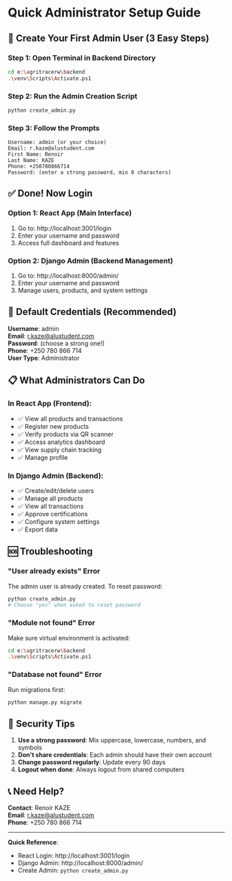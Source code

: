 # Quick Administrator Setup Guide

## 🚀 Create Your First Admin User (3 Easy Steps)

### Step 1: Open Terminal in Backend Directory
```bash
cd e:\agritracerw\backend
.\venv\Scripts\Activate.ps1
```

### Step 2: Run the Admin Creation Script
```bash
python create_admin.py
```

### Step 3: Follow the Prompts
```
Username: admin (or your choice)
Email: r.kaze@alustudent.com
First Name: Renoir
Last Name: KAZE
Phone: +250780866714
Password: (enter a strong password, min 8 characters)
```

## ✅ Done! Now Login

### Option 1: React App (Main Interface)
1. Go to: http://localhost:3001/login
2. Enter your username and password
3. Access full dashboard and features

### Option 2: Django Admin (Backend Management)
1. Go to: http://localhost:8000/admin/
2. Enter your username and password
3. Manage users, products, and system settings

## 🔑 Default Credentials (Recommended)

**Username**: admin  
**Email**: r.kaze@alustudent.com  
**Password**: (choose a strong one!)  
**Phone**: +250 780 866 714  
**User Type**: Administrator

## 📋 What Administrators Can Do

### In React App (Frontend):
- ✅ View all products and transactions
- ✅ Register new products
- ✅ Verify products via QR scanner
- ✅ Access analytics dashboard
- ✅ View supply chain tracking
- ✅ Manage profile

### In Django Admin (Backend):
- ✅ Create/edit/delete users
- ✅ Manage all products
- ✅ View all transactions
- ✅ Approve certifications
- ✅ Configure system settings
- ✅ Export data

## 🆘 Troubleshooting

### "User already exists" Error
The admin user is already created. To reset password:
```bash
python create_admin.py
# Choose "yes" when asked to reset password
```

### "Module not found" Error
Make sure virtual environment is activated:
```bash
cd e:\agritracerw\backend
.\venv\Scripts\Activate.ps1
```

### "Database not found" Error
Run migrations first:
```bash
python manage.py migrate
```

## 🔐 Security Tips

1. **Use a strong password**: Mix uppercase, lowercase, numbers, and symbols
2. **Don't share credentials**: Each admin should have their own account
3. **Change password regularly**: Update every 90 days
4. **Logout when done**: Always logout from shared computers

## 📞 Need Help?

**Contact**: Renoir KAZE  
**Email**: r.kaze@alustudent.com  
**Phone**: +250 780 866 714

---

**Quick Reference**:
- React Login: http://localhost:3001/login
- Django Admin: http://localhost:8000/admin/
- Create Admin: `python create_admin.py`
